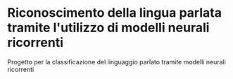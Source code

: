 # Riconoscimento della lingua parlata tramite l'utilizzo di modelli neurali ricorrenti

Progetto per la classificazione del linguaggio parlato tramite modelli neurali ricorrenti
